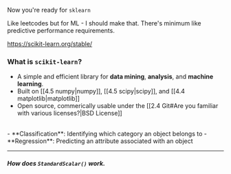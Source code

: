Now you're ready for `sklearn`

Like leetcodes but for ML - I should make that. There's minimum like predictive performance requirements. 


https://scikit-learn.org/stable/
### What is `scikit-learn`?
- A simple and efficient library for **data mining**, **analysis**, and **machine learning**. 
- Built on [[4.5 numpy|numpy]], [[4.5 scipy|scipy]], and [[4.4 matplotlib|matplotlib]]
- Open source, commerically usable under the [[2.4 Git#Are you familiar with various licenses?|BSD License]]  
<br>
- **Classification**: Identifying which category an object belongs to
- **Regression**: Predicting an attribute associated with an object

---

##### How does `StandardScalar()` work. 